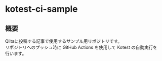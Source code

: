 # kotest-ci-sample

## 概要
Qiitaに投稿する記事で使用するサンプル用リポジトリです。  
リポジトリへのプッシュ時に GitHub Actions を使用して Kotest の自動実行を行います。
